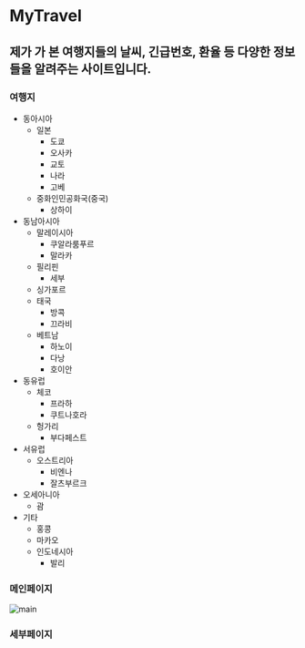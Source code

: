 # MyTravel
## 제가 가 본 여행지들의 날씨, 긴급번호, 환율 등 다양한 정보들을 알려주는 사이트입니다.
### 여행지
* 동아시아
    - 일본
        + 도쿄
        + 오사카
        + 교토
        + 나라
        + 고베
    - 중화인민공화국(중국)
        + 상하이
* 동남아시아
    - 말레이시아
        + 쿠알라룸푸르
        + 말라카
    - 필리핀
        + 세부
    - 싱가포르
    - 태국
        + 방콕
        + 끄라비
    - 베트남
        + 하노이
        + 다낭
        + 호이안
* 동유럽
    - 체코
        + 프라하
        + 쿠트나호라
    - 헝가리
        + 부다페스트
* 서유럽
    - 오스트리아
        + 비엔나
        + 잘츠부르크
* 오세아니아
    - 괌
* 기타
    - 홍콩
    - 마카오
    - 인도네시아
        + 발리
### 메인페이지
![main](https://user-images.githubusercontent.com/53562213/96367047-73249800-1186-11eb-9c37-f4735304d42b.png)
### 세부페이지